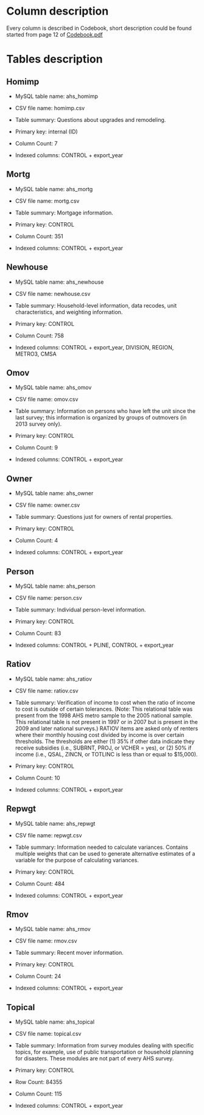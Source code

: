 # Column description

Every column is described in Codebook, short description could be found started from page 12 of [Codebook.pdf](https://github.com/kiote/housing_survey/blob/master/docs/AHS_Codebook.pdf)

# Tables description

## Homimp

* MySQL table name: ahs_homimp
* CSV file name: homimp.csv
* Table summary: Questions about upgrades and remodeling.

* Primary key: internal (ID)
* Column Count: 7
* Indexed columns: CONTROL + export_year

## Mortg

* MySQL table name: ahs_mortg
* CSV file name: mortg.csv
* Table summary: Mortgage information.

* Primary key: CONTROL
* Column Count: 351
* Indexed columns: CONTROL + export_year

## Newhouse 

* MySQL table name: ahs_newhouse
* CSV file name: newhouse.csv
* Table summary: Household-level information, data recodes, unit characteristics, and weighting information.

* Primary key: CONTROL
* Column Count: 758
* Indexed columns: CONTROL + export_year, DIVISION, REGION, METRO3, CMSA

## Omov 

* MySQL table name: ahs_omov
* CSV file name: omov.csv
* Table summary: Information on persons who have left the unit since the last survey; this information is organized by groups of outmovers (in 2013 survey only).

* Primary key: CONTROL
* Column Count: 9
* Indexed columns: CONTROL + export_year

## Owner 

* MySQL table name: ahs_owner
* CSV file name: owner.csv
* Table summary: Questions just for owners of rental properties.

* Primary key: CONTROL
* Column Count: 4
* Indexed columns: CONTROL + export_year

## Person

* MySQL table name: ahs_person
* CSV file name: person.csv
* Table summary: Individual person-level information.

* Primary key: CONTROL
* Column Count: 83
* Indexed columns: CONTROL + PLINE, CONTROL + export_year

## Ratiov

* MySQL table name: ahs_ratiov
* CSV file name: ratiov.csv
* Table summary: Verification of income to cost when the ratio of income to cost is outside of certain tolerances. (Note: This relational table was present from the 1998 AHS metro sample to the 2005 national sample. This relational table is not present in 1997 or in 2007 but is present in the 2009 and later national surveys.) RATIOV items are asked only of renters where their monthly housing cost divided by income is over certain thresholds. The thresholds are either (1) 35% if other data indicate they receive subsidies (i.e., SUBRNT, PROJ, or VCHER = yes), or (2) 50% if income (i.e., QSAL, ZINCN, or TOTLINC is less than or equal to $15,000).

* Primary key: CONTROL
* Column Count: 10
* Indexed columns: CONTROL + export_year

## Repwgt

* MySQL table name: ahs_repwgt
* CSV file name: repwgt.csv
* Table summary: Information needed to calculate variances. Contains multiple weights that can be used to generate alternative estimates of a variable for the
purpose of calculating variances.

* Primary key: CONTROL
* Column Count: 484
* Indexed columns: CONTROL + export_year

## Rmov

* MySQL table name: ahs_rmov
* CSV file name: rmov.csv
* Table summary: Recent mover information.

* Primary key: CONTROL
* Column Count: 24
* Indexed columns: CONTROL + export_year

## Topical

* MySQL table name: ahs_topical
* CSV file name: topical.csv
* Table summary: Information from survey modules dealing with specific topics, for example, use of public transportation or household planning for disasters. These modules are not part of every AHS survey.

* Primary key: CONTROL
* Row Count: 84355
* Column Count: 115
* Indexed columns: CONTROL + export_year
